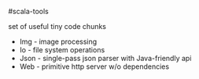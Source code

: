 #scala-tools

set of useful tiny code chunks

* Img - image processing
* Io - file system operations
* Json - single-pass json parser with Java-friendly api
* Web - primitive http server w/o dependencies